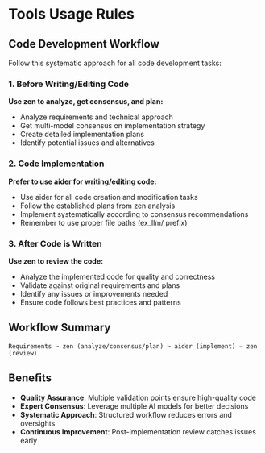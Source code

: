 # Tools Usage Rules

## Code Development Workflow

Follow this systematic approach for all code development tasks:

### 1. Before Writing/Editing Code
**Use zen to analyze, get consensus, and plan:**
- Analyze requirements and technical approach
- Get multi-model consensus on implementation strategy
- Create detailed implementation plans
- Identify potential issues and alternatives

### 2. Code Implementation
**Prefer to use aider for writing/editing code:**
- Use aider for all code creation and modification tasks
- Follow the established plans from zen analysis
- Implement systematically according to consensus recommendations
- Remember to use proper file paths (ex_llm/ prefix)

### 3. After Code is Written
**Use zen to review the code:**
- Analyze the implemented code for quality and correctness
- Validate against original requirements and plans
- Identify any issues or improvements needed
- Ensure code follows best practices and patterns

## Workflow Summary

```
Requirements → zen (analyze/consensus/plan) → aider (implement) → zen (review)
```

## Benefits

- **Quality Assurance**: Multiple validation points ensure high-quality code
- **Expert Consensus**: Leverage multiple AI models for better decisions
- **Systematic Approach**: Structured workflow reduces errors and oversights
- **Continuous Improvement**: Post-implementation review catches issues early
